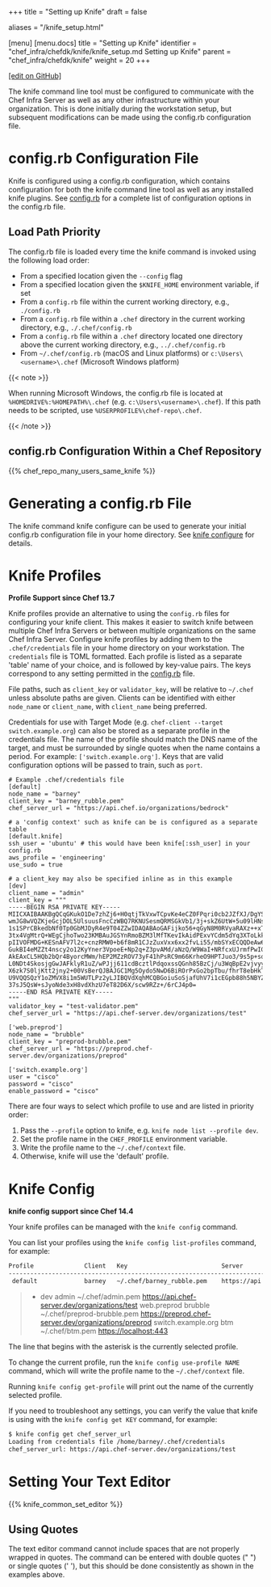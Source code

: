 +++
title = "Setting up Knife"
draft = false

aliases = "/knife_setup.html"

[menu]
  [menu.docs]
    title = "Setting up Knife"
    identifier = "chef_infra/chefdk/knife/knife_setup.md Setting up Knife"
    parent = "chef_infra/chefdk/knife"
    weight = 20
+++    

[\[edit on
GitHub\]](https://github.com/chef/chef-web-docs/blob/master/chef_master/source/knife_setup.rst)

The knife command line tool must be configured to communicate with the
Chef Infra Server as well as any other infrastructure within your
organization. This is done initially during the workstation setup, but
subsequent modifications can be made using the config.rb configuration
file.

config.rb Configuration File
============================

Knife is configured using a config.rb configuration, which contains
configuration for both the knife command line tool as well as any
installed knife plugins. See [config.rb](/config_rb.html) for a complete
list of configuration options in the config.rb file.

Load Path Priority
------------------

The config.rb file is loaded every time the knife command is invoked
using the following load order:

-   From a specified location given the `--config` flag
-   From a specified location given the `$KNIFE_HOME` environment
    variable, if set
-   From a `config.rb` file within the current working directory, e.g.,
    `./config.rb`
-   From a `config.rb` file within a `.chef` directory in the current
    working directory, e.g., `./.chef/config.rb`
-   From a `config.rb` file within a `.chef` directory located one
    directory above the current working directory, e.g.,
    `../.chef/config.rb`
-   From `~/.chef/config.rb` (macOS and Linux platforms) or
    `c:\Users\<username>\.chef` (Microsoft Windows platform)

{{< note >}}

When running Microsoft Windows, the config.rb file is located at
`%HOMEDRIVE%:%HOMEPATH%\.chef` (e.g. `c:\Users\<username>\.chef`). If
this path needs to be scripted, use `%USERPROFILE%\chef-repo\.chef`.

{{< /note >}}

config.rb Configuration Within a Chef Repository
------------------------------------------------

{{% chef_repo_many_users_same_knife %}}

Generating a config.rb File
===========================

The knife command <span class="title-ref">knife configure</span> can be
used to generate your initial config.rb configuration file in your home
directory. See [knife configure](/knife_configure/) for details.

Knife Profiles
==============

**Profile Support since Chef 13.7**

Knife profiles provide an alternative to using the `config.rb` files for
configuring your knife client. This makes it easier to switch knife
between multiple Chef Infra Servers or between multiple organizations on
the same Chef Infra Server. Configure knife profiles by adding them to
the `.chef/credentials` file in your home directory on your workstation.
The `credentials` file is TOML formatted. Each profile is listed as a
separate 'table' name of your choice, and is followed by key-value
pairs. The keys correspond to any setting permitted in the
[config.rb](https://docs.chef.io/config_rb.html) file.

File paths, such as `client_key` or `validator_key`, will be relative to
`~/.chef` unless absolute paths are given. Clients can be identified
with either `node_name` or `client_name`, with `client_name` being
preferred.

Credentials for use with Target Mode (e.g.
`chef-client --target switch.example.org`) can also be stored as a
separate profile in the credentials file. The name of the profile should
match the DNS name of the target, and must be surrounded by single
quotes when the name contains a period. For example:
`['switch.example.org']`. Keys that are valid configuration options will
be passed to train, such as `port`.

``` none
# Example .chef/credentials file
[default]
node_name = "barney"
client_key = "barney_rubble.pem"
chef_server_url = "https://api.chef.io/organizations/bedrock"

# a 'config context' such as knife can be is configured as a separate table
[default.knife]
ssh_user = 'ubuntu' # this would have been knife[:ssh_user] in your config.rb
aws_profile = 'engineering'
use_sudo = true

# a client_key may also be specified inline as in this example
[dev]
client_name = "admin"
client_key = """
-----BEGIN RSA PRIVATE KEY-----
MIICXAIBAAKBgQCqGKukO1De7zhZj6+H0qtjTkVxwTCpvKe4eCZ0FPqri0cb2JZfXJ/DgYSF6vUp
wmJG8wVQZKjeGcjDOL5UlsuusFncCzWBQ7RKNUSesmQRMSGkVb1/3j+skZ6UtW+5u09lHNsj6tQ5
1s1SPrCBkedbNf0Tp0GbMJDyR4e9T04ZZwIDAQABAoGAFijko56+qGyN8M0RVyaRAXz++xTqHBLh
3tx4VgMtrQ+WEgCjhoTwo23KMBAuJGSYnRmoBZM3lMfTKevIkAidPExvYCdm5dYq3XToLkkLv5L2
pIIVOFMDG+KESnAFV7l2c+cnzRMW0+b6f8mR1CJzZuxVxx6xx2fvLi55/mbSYxECQQDeAw6fiIQX
GukBI4eMZZt4nscy2o12KyYner3VpoeE+Np2q+Z3pvAMd/aNzQ/W9WaI+NRfcxUJrmfPwIGm63il
AkEAxCL5HQb2bQr4ByorcMWm/hEP2MZzROV73yF41hPsRC9m66KrheO9HPTJuo3/9s5p+sqGxOlF
L0NDt4SkosjgGwJAFklyR1uZ/wPJjj611cdBcztlPdqoxssQGnh85BzCj/u3WqBpE2vjvyyvyI5k
X6zk7S0ljKtt2jny2+00VsBerQJBAJGC1Mg5Oydo5NwD6BiROrPxGo2bpTbu/fhrT8ebHkTz2epl
U9VQQSQzY1oZMVX8i1m5WUTLPz2yLJIBQVdXqhMCQBGoiuSoSjafUhV7i1cEGpb88h5NBYZzWXGZ
37sJ5QsW+sJyoNde3xH8vdXhzU7eT82D6X/scw9RZz+/6rCJ4p0=
-----END RSA PRIVATE KEY-----
"""   
validator_key = "test-validator.pem"
chef_server_url = "https://api.chef-server.dev/organizations/test"

['web.preprod']
node_name = "brubble"
client_key = "preprod-brubble.pem"
chef_server_url = "https://preprod.chef-server.dev/organizations/preprod"

['switch.example.org']
user = "cisco"
password = "cisco"
enable_password = "cisco"
```

There are four ways to select which profile to use and are listed in
priority order:

1.  Pass the `--profile` option to knife, e.g.
    `knife node list --profile dev`.
2.  Set the profile name in the `CHEF_PROFILE` environment variable.
3.  Write the profile name to the `~/.chef/context` file.
4.  Otherwise, knife will use the 'default' profile.

Knife Config
============

**knife config support since Chef 14.4**

Your knife profiles can be managed with the `knife config` command.

You can list your profiles using the `knife config list-profiles`
command, for example:

``` bash
Profile              Client   Key                          Server
----------------------------------------------------------------------------------------------------------------
 default             barney   ~/.chef/barney_rubble.pem    https://api.chef.io/organizations/bedrock       
```

> -   dev admin \~/.chef/admin.pem
>     <https://api.chef-server.dev/organizations/test> web.preprod
>     brubble \~/.chef/preprod-brubble.pem
>     <https://preprod.chef-server.dev/organizations/preprod>
>     switch.example.org btm \~/.chef/btm.pem <https://localhost:443>

The line that begins with the asterisk is the currently selected
profile.

To change the current profile, run the `knife config use-profile NAME`
command, which will write the profile name to the `~/.chef/context`
file.

Running `knife config get-profile` will print out the name of the
currently selected profile.

If you need to troubleshoot any settings, you can verify the value that
knife is using with the `knife config get KEY` command, for example:

``` bash
$ knife config get chef_server_url
Loading from credentials file /home/barney/.chef/credentials
chef_server_url: https://api.chef-server.dev/organizations/test
```

Setting Your Text Editor
========================

{{% knife_common_set_editor %}}

Using Quotes
------------

The text editor command cannot include spaces that are not properly
wrapped in quotes. The command can be entered with double quotes (" ")
or single quotes (' '), but this should be done consistently as shown in
the examples above.
